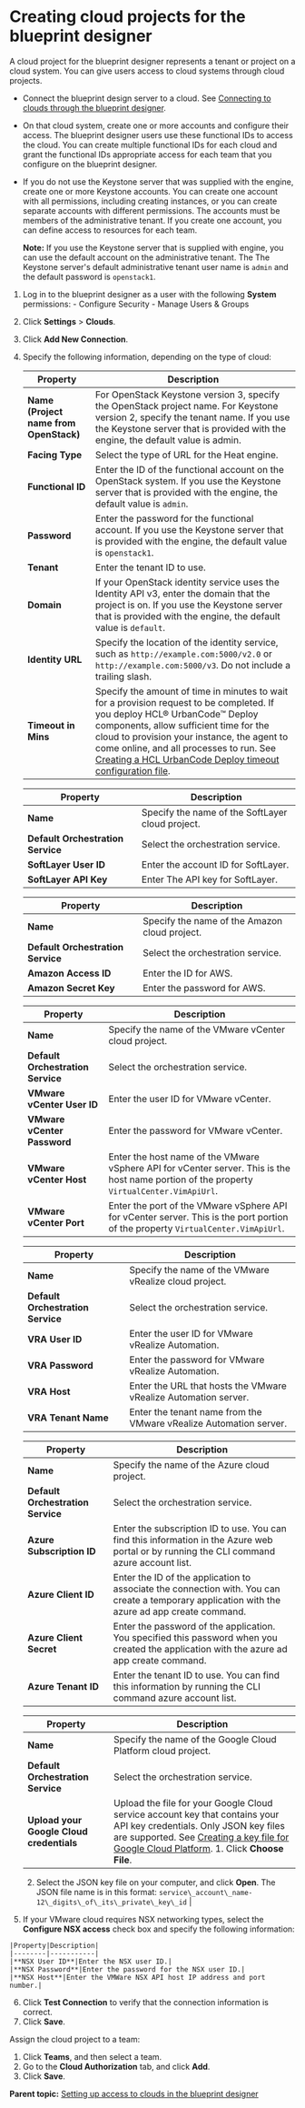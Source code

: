 # Creating cloud projects for the blueprint designer

A cloud project for the blueprint designer represents a tenant or project on a cloud system. You can give users access to cloud systems through cloud projects.

-   Connect the blueprint design server to a cloud. See [Connecting to clouds through the blueprint designer](security_cloud_connection.md).
-   On that cloud system, create one or more accounts and configure their access. The blueprint designer users use these functional IDs to access the cloud. You can create multiple functional IDs for each cloud and grant the functional IDs appropriate access for each team that you configure on the blueprint designer.
-   If you do not use the Keystone server that was supplied with the engine, create one or more Keystone accounts. You can create one account with all permissions, including creating instances, or you can create separate accounts with different permissions. The accounts must be members of the administrative tenant. If you create one account, you can define access to resources for each team.

    **Note:** If you use the Keystone server that is supplied with engine, you can use the default account on the administrative tenant. The The Keystone server's default administrative tenant user name is `admin` and the default password is `openstack1`.


1.   Log in to the blueprint designer as a user with the following **System** permissions: 
    -   Configure Security
    -   Manage Users & Groups
2.  Click **Settings** \> **Clouds**.
3.   Click **Add New Connection**. 
4.  Specify the following information, depending on the type of cloud: 

    |Property|Description|
    |--------|-----------|
    |**Name \(Project name from OpenStack\)**|For OpenStack Keystone version 3, specify the OpenStack project name. For Keystone version 2, specify the tenant name. If you use the Keystone server that is provided with the engine, the default value is admin.|
    |**Facing Type**|Select the type of URL for the Heat engine.|
    |**Functional ID**|Enter the ID of the functional account on the OpenStack system. If you use the Keystone server that is provided with the engine, the default value is `admin`.|
    |**Password**|Enter the password for the functional account. If you use the Keystone server that is provided with the engine, the default value is `openstack1`.|
    |**Tenant**|Enter the tenant ID to use.|
    |**Domain**|If your OpenStack identity service uses the Identity API v3, enter the domain that the project is on. If you use the Keystone server that is provided with the engine, the default value is `default`.|
    |**Identity URL**|Specify the location of the identity service, such as `http://example.com:5000/v2.0` or `http://example.com:5000/v3`. Do not include a trailing slash.|
    |**Timeout in Mins**|Specify the amount of time in minutes to wait for a provision request to be completed. If you deploy HCL® UrbanCode™ Deploy components, allow sufficient time for the cloud to provision your instance, the agent to come online, and all processes to run. See [Creating a HCL UrbanCode Deploy timeout configuration file](timeout_config.md#).|

    |Property|Description|
    |--------|-----------|
    |**Name**|Specify the name of the SoftLayer cloud project.|
    |**Default Orchestration Service**|Select the orchestration service.|
    |**SoftLayer User ID**|Enter the account ID for SoftLayer.|
    |**SoftLayer API Key**|Enter The API key for SoftLayer.|

    |Property|Description|
    |--------|-----------|
    |**Name**|Specify the name of the Amazon cloud project.|
    |**Default Orchestration Service**|Select the orchestration service.|
    |**Amazon Access ID**|Enter the ID for AWS.|
    |**Amazon Secret Key**|Enter the password for AWS.|

    |Property|Description|
    |--------|-----------|
    |**Name**|Specify the name of the VMware vCenter cloud project.|
    |**Default Orchestration Service**|Select the orchestration service.|
    |**VMware vCenter User ID**|Enter the user ID for VMware vCenter.|
    |**VMware vCenter Password**|Enter the password for VMware vCenter.|
    |**VMware vCenter Host**|Enter the host name of the VMware vSphere API for vCenter server. This is the host name portion of the property `VirtualCenter.VimApiUrl`.|
    |**VMware vCenter Port**|Enter the port of the VMware vSphere API for vCenter server. This is the port portion of the property `VirtualCenter.VimApiUrl`.|

    |Property|Description|
    |--------|-----------|
    |**Name**|Specify the name of the VMware vRealize cloud project.|
    |**Default Orchestration Service**|Select the orchestration service.|
    |**VRA User ID**|Enter the user ID for VMware vRealize Automation.|
    |**VRA Password**|Enter the password for VMware vRealize Automation.|
    |**VRA Host**|Enter the URL that hosts the VMware vRealize Automation server.|
    |**VRA Tenant Name**|Enter the tenant name from the VMware vRealize Automation server.|

    |Property|Description|
    |--------|-----------|
    |**Name**|Specify the name of the Azure cloud project.|
    |**Default Orchestration Service**|Select the orchestration service.|
    |**Azure Subscription ID**|Enter the subscription ID to use. You can find this information in the Azure web portal or by running the CLI command azure account list.|
    |**Azure Client ID**|Enter the ID of the application to associate the connection with. You can create a temporary application with the azure ad app create command.|
    |**Azure Client Secret**|Enter the password of the application. You specified this password when you created the application with the azure ad app create command.|
    |**Azure Tenant ID**|Enter the tenant ID to use. You can find this information by running the CLI command azure account list.|

    |Property|Description|
    |--------|-----------|
    |**Name**|Specify the name of the Google Cloud Platform cloud project.|
    |**Default Orchestration Service**|Select the orchestration service.|
    |**Upload your Google Cloud credentials**|Upload the file for your Google Cloud service account key that contains your API key credentials. Only JSON key files are supported. See [Creating a key file for Google Cloud Platform](cloud_connect_google_cloud_keyfile.md#).    1.  Click **Choose File**.
    2.  Select the JSON key file on your computer, and click **Open**. The JSON file name is in this format: `service\_account\_name-12\_digits\_of\_its\_private\_key\_id`
|

5.   If your VMware cloud requires NSX networking types, select the **Configure NSX access** check box and specify the following information: 

    |Property|Description|
    |--------|-----------|
    |**NSX User ID**|Enter the NSX user ID.|
    |**NSX Password**|Enter the password for the NSX user ID.|
    |**NSX Host**|Enter the VMWare NSX API host IP address and port number.|

6.  Click **Test Connection** to verify that the connection information is correct.
7.  Click **Save**.

Assign the cloud project to a team:

1.  Click **Teams**, and then select a team.
2.  Go to the **Cloud Authorization** tab, and click **Add**.
3.  Click **Save**.

**Parent topic:** [Setting up access to clouds in the blueprint designer](../../com.edt.doc/topics/security_auth_bds.md)

